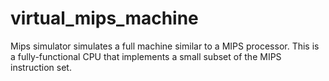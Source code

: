 virtual_mips_machine
====================

Mips simulator simulates a full machine similar to a MIPS processor. This is a fully-functional CPU that implements a small subset of the MIPS instruction set. 
